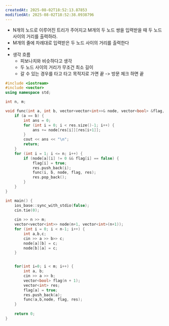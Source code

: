 ```yaml
---
createdAt: 2025-08-02T18:52:13.87853
modifiedAt: 2025-08-02T18:52:38.0938796
---
```

-  N개의 노드로 이루어진 트리가 주어지고 M개의 두 노드 쌍을 입력받을 때 두 노드 사이의 거리를 출력하라.
- M개의 줄에 차례대로 입력받은 두 노드 사이의 거리를 출력한다
- 
- 생각 흐름
	- 피보나치와 비슷하다고 생각
	- 두 노드 사이의 거리가 무조건 최소 길이 
	- 갈 수 있는 경우를 타고 타고 목적지로 가면 끝 -> 방문 체크 하면 끝 

	

``` c++
#include <iostream>
#include <vector>
using namespace std;

int n, m;

void func(int a, int b, vector<vector<int>>& node, vector<bool> &flag, vector<int> &res) {
	if (a == b) {
		int ans = 0;
		for (int i = 0; i < res.size()-1; i++) {
			ans += node[res[i]][res[i+1]];
		}
		cout << ans << "\n";
		return;
	}
	for (int i = 1; i <= n; i++) {
		if (node[a][i] != 0 && flag[i] == false) {
			flag[i] = true;
			res.push_back(i);
			func(i, b, node, flag, res);
			res.pop_back();
		}
	}
}

int main() {
    ios_base::sync_with_stdio(false);
    cin.tie(0);
    
	cin >> n >> m;
	vector<vector<int>> node(n+1, vector<int>(n+1));
	for (int i = 0; i < n-1; i++) {
		int a,b,c;
		cin >> a >> b>> c;
		node[a][b] = c;
		node[b][a] = c;
	}


	for(int i=0; i < m; i++) {
		int a, b;
		cin >> a >> b;
		vector<bool> flag(n + 1);
		vector<int> res;
		flag[a] = true;
		res.push_back(a);
		func(a,b,node, flag, res);
	}
	
	return 0;
}

```

